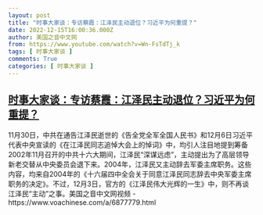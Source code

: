 ```yaml
---
layout: post
title: "时事大家谈：专访蔡霞：江泽民主动退位？习近平为何重提？"
date: 2022-12-15T16:00:36.000Z
author: 美国之音中文网
from: https://www.youtube.com/watch?v=Wn-FsTdTj_k
tags: [ 时事大家谈 ]
comments: True
categories: [ 时事大家谈 ]
---
```

<!--1671120036000-->
[时事大家谈：专访蔡霞：江泽民主动退位？习近平为何重提？](https://www.youtube.com/watch?v=Wn-FsTdTj_k)
------

<div>
11月30日，中共在通告江泽民逝世的《告全党全军全国人民书》和12月6日习近平代表中央宣读的《在江泽民同志追悼大会上的悼词》中，均引人注目地提到筹备2002年11月召开的中共十六大期间，江泽民“深谋远虑”，主动提出为了高层领导新老交替从中央委员会退下来。2004年，江泽民又主动辞去军委主席职务。这些内容，均来自2004年的《十六届四中全会关于同意江泽民同志辞去中央军委主席职务的决定》。不过，12月3日，官方的《江泽民伟大光辉的一生》中，则不再谈江泽民“主动”之事。美国之音中文网视频 - https://www.voachinese.com/a/6877779.html
</div>
